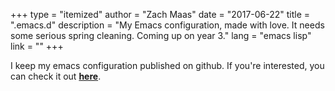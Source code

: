 +++
type = "itemized"
author = "Zach Maas"
date = "2017-06-22"
title = ".emacs.d"
description = "My Emacs configuration, made with love. It needs some serious spring cleaning. Coming up on year 3."
lang = "emacs lisp"
link = ""
+++

I keep my emacs configuration published on github. If you're interested, you can check it out **[here](https://github.com/zmaas/.emacs.d)**.
